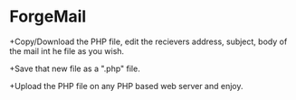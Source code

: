 # ForgeMail

+Copy/Download the PHP file, edit the recievers address, subject, body of the mail int he file as you wish.

+Save that new file as a ".php" file.

+Upload the PHP file on any PHP based web server and enjoy.
